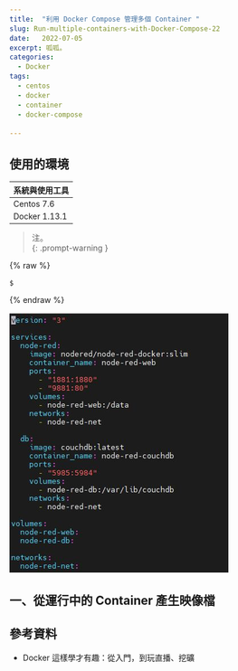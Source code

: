 ```yaml
---
title:  "利用 Docker Compose 管理多個 Container "
slug: Run-multiple-containers-with-Docker-Compose-22
date:   2022-07-05
excerpt: 呱呱。
categories:
  - Docker
tags:
  - centos
  - docker
  - container
  - docker-compose

---
```


## 使用的環境

| 系統與使用工具 | 
| ----- |  
| Centos 7.6 | 
| Docker 1.13.1 | 

> 注。  
{: .prompt-warning }


{% raw %}
```bash
$ 
```
{% endraw %}


![](/assets/images/2022-07-05-Run-multiple-containers-with-Docker-Compose-22/1.JPG)  

## 一、從運行中的 Container 產生映像檔
>




## 參考資料
- Docker 這樣學才有趣：從入門，到玩直播、挖礦